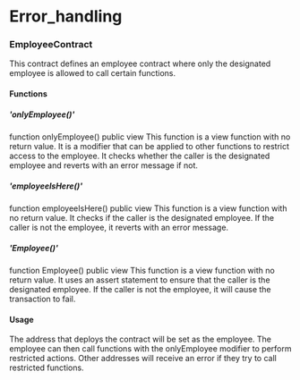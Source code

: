 # Error_handling
### EmployeeContract

This contract defines an employee contract where only the designated employee is allowed to call certain functions.

#### Functions

##### 'onlyEmployee()'
function onlyEmployee() public view
This function is a view function with no return value. It is a modifier that can be applied to other functions to restrict access to the employee. It checks whether the caller is the designated employee and reverts with an error message if not.

##### 'employeeIsHere()'
function employeeIsHere() public view
This function is a view function with no return value. It checks if the caller is the designated employee. If the caller is not the employee, it reverts with an error message.

##### 'Employee()'
function Employee() public view
This function is a view function with no return value. It uses an assert statement to ensure that the caller is the designated employee. If the caller is not the employee, it will cause the transaction to fail.

#### Usage

The address that deploys the contract will be set as the employee.
The employee can then call functions with the onlyEmployee modifier to perform restricted actions.
Other addresses will receive an error if they try to call restricted functions.


